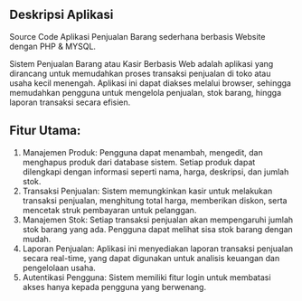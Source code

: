 ## Deskripsi Aplikasi 
Source Code Aplikasi Penjualan Barang sederhana berbasis Website dengan PHP & MYSQL.

Sistem Penjualan Barang atau Kasir Berbasis Web adalah aplikasi yang dirancang untuk memudahkan proses transaksi penjualan di toko atau usaha kecil menengah. Aplikasi ini dapat diakses melalui browser, sehingga memudahkan pengguna untuk mengelola penjualan, stok barang, hingga laporan transaksi secara efisien.

## Fitur Utama:

1. Manajemen Produk: Pengguna dapat menambah, mengedit, dan menghapus produk dari database sistem. Setiap produk dapat dilengkapi dengan informasi seperti nama, harga, deskripsi, dan jumlah stok.
2. Transaksi Penjualan: Sistem memungkinkan kasir untuk melakukan transaksi penjualan, menghitung total harga, memberikan diskon, serta mencetak struk pembayaran untuk pelanggan.
3. Manajemen Stok: Setiap transaksi penjualan akan mempengaruhi jumlah stok barang yang ada. Pengguna dapat melihat sisa stok barang dengan mudah.
4. Laporan Penjualan: Aplikasi ini menyediakan laporan transaksi penjualan secara real-time, yang dapat digunakan untuk analisis keuangan dan pengelolaan usaha.
5. Autentikasi Pengguna: Sistem memiliki fitur login untuk membatasi akses hanya kepada pengguna yang berwenang.

